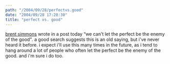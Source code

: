 ```yaml
---
path: "/2004/09/28/perfectvs.good" 
date: "2004/09/28 17:28:30" 
title: "perfect vs. good" 
---
```

<p><a href="http://inessential.com/?comments=1&amp;postid=2922">brent simmons</a> wrote in a post today <q>we can't let the perfect be the enemy of the good</q>. a good search suggests this is an old saying, but i've never heard it before. i expect i'll use this many times in the future, as i tend to hang around a lot of people who often let the perfect be the enemy of the good. and i'm sure i do too.</p>